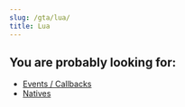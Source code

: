 ```yaml
---
slug: /gta/lua/
title: Lua
---
```

## You are probably looking for:

* [Events / Callbacks](lua/events.md)
* [Natives](https://docs.fivem.net/natives/)